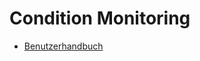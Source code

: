 # Condition Monitoring
<!-- test 
## Header 1
content 
## Header 2
content

* [Demo PDF Manual 1 inside docs](https://github.com/magentabusiness/IoT-Solutions/blob/master/docs/product1/dummy.pdf ':ignore')
* [Demo PDF Manual 2 outside docs](https://github.com/magentabusiness/IoT-Solutions/blob/master/product2/dummy.pdf ':ignore')
* [Demo PDF Manual 2 outside docs](https://github.com/magentabusiness/IoT-Solutions/blob/master/product2/dummy.pdf ':ignore')

-->
* [Benutzerhandbuch](ConditionMonitoring/ConditionMonitoring_Benutzerhandbuch.pdf ':ignore')  
